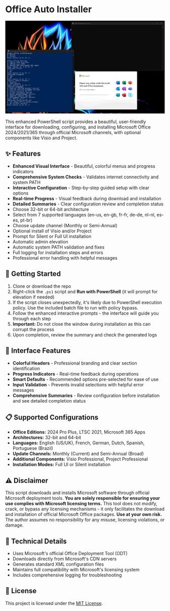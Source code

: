 # Office Auto Installer

![Screenshot](./screenshot.png)

This enhanced PowerShell script provides a beautiful, user-friendly interface for downloading, configuring, and installing Microsoft Office 2024/2021/365 through official Microsoft channels, with optional components like Visio and Project.

## ✨ Features
- **Enhanced Visual Interface** - Beautiful, colorful menus and progress indicators
- **Comprehensive System Checks** - Validates internet connectivity and system PATH
- **Interactive Configuration** - Step-by-step guided setup with clear options
- **Real-time Progress** - Visual feedback during download and installation
- **Detailed Summaries** - Clear configuration review and completion status
- Choose 32-bit or 64-bit architecture
- Select from 7 supported languages (en-us, en-gb, fr-fr, de-de, nl-nl, es-es, pt-br)
- Choose update channel (Monthly or Semi-Annual)
- Optional install of Visio and/or Project
- Prompt for Silent or Full UI installation
- Automatic admin elevation
- Automatic system PATH validation and fixes
- Full logging for installation steps and errors
- Professional error handling with helpful messages

## 🚀 Getting Started
1. Clone or download the repo
2. Right-click the `.ps1` script and **Run with PowerShell** (it will prompt for elevation if needed)
3. If the script closes unexpectedly, it's likely due to PowerShell execution policy. Use the included batch file to run with policy bypass.
4. Follow the enhanced interactive prompts - the interface will guide you through each step
5. **Important:** Do not close the window during installation as this can corrupt the process
6. Upon completion, review the summary and check the generated logs

## 🎨 Interface Features
- **Colorful Headers** - Professional branding and clear section identification  
- **Progress Indicators** - Real-time feedback during operations
- **Smart Defaults** - Recommended options pre-selected for ease of use
- **Input Validation** - Prevents invalid selections with helpful error messages
- **Comprehensive Summaries** - Review configuration before installation and see detailed completion status

## 📋 Supported Configurations
- **Office Editions:** 2024 Pro Plus, LTSC 2021, Microsoft 365 Apps
- **Architectures:** 32-bit and 64-bit
- **Languages:** English (US/UK), French, German, Dutch, Spanish, Portuguese (Brazil)
- **Update Channels:** Monthly (Current) and Semi-Annual (Broad)
- **Additional Components:** Visio Professional, Project Professional
- **Installation Modes:** Full UI or Silent installation

## ⚠️ Disclaimer
This script downloads and installs Microsoft software through official Microsoft deployment tools. **You are solely responsible for ensuring your use complies with Microsoft licensing terms.** This tool does not modify, crack, or bypass any licensing mechanisms - it only facilitates the download and installation of official Microsoft Office packages. **Use at your own risk.** The author assumes no responsibility for any misuse, licensing violations, or damage.

## 🔧 Technical Details
- Uses Microsoft's official Office Deployment Tool (ODT)
- Downloads directly from Microsoft's CDN servers
- Generates standard XML configuration files
- Maintains full compatibility with Microsoft's licensing system
- Includes comprehensive logging for troubleshooting

## 📄 License
This project is licensed under the [MIT License](./LICENSE).